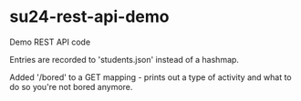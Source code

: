 # su24-rest-api-demo
Demo REST API code

Entries are recorded to 'students.json' instead of a hashmap.

Added '/bored' to a GET mapping - prints out a type of activity and what to do so you're not bored anymore.

